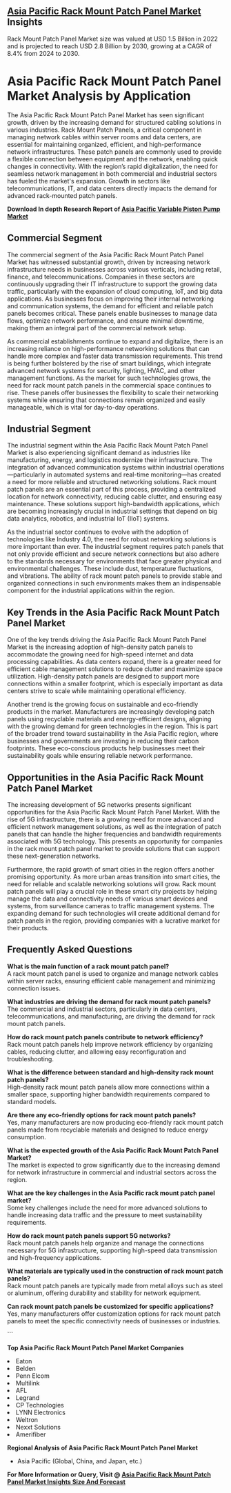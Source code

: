 <h2><a href="https://www.verifiedmarketreports.com/download-sample/?rid=335328&amp;utm_source=Github-Feb&amp;utm_medium=225" target="_blank">Asia Pacific Rack Mount Patch Panel Market</a> Insights</h2><p>Rack Mount Patch Panel Market size was valued at USD 1.5 Billion in 2022 and is projected to reach USD 2.8 Billion by 2030, growing at a CAGR of 8.4% from 2024 to 2030.</p><p><h1>Asia Pacific Rack Mount Patch Panel Market Analysis by Application</h1> <p>The Asia Pacific Rack Mount Patch Panel Market has seen significant growth, driven by the increasing demand for structured cabling solutions in various industries. Rack Mount Patch Panels, a critical component in managing network cables within server rooms and data centers, are essential for maintaining organized, efficient, and high-performance network infrastructures. These patch panels are commonly used to provide a flexible connection between equipment and the network, enabling quick changes in connectivity. With the region’s rapid digitalization, the need for seamless network management in both commercial and industrial sectors has fueled the market's expansion. Growth in sectors like telecommunications, IT, and data centers directly impacts the demand for advanced rack-mounted patch panels. <p><strong>Download In depth Research Report of <a href="https://www.verifiedmarketreports.com/download-sample/?rid=236118&amp;utm_source=Pulse-Dec&amp;utm_medium=225" target="_blank">Asia Pacific Variable Piston Pump Market</a></strong></p> <h2>Commercial Segment</h2> <p>The commercial segment of the Asia Pacific Rack Mount Patch Panel Market has witnessed substantial growth, driven by increasing network infrastructure needs in businesses across various verticals, including retail, finance, and telecommunications. Companies in these sectors are continuously upgrading their IT infrastructure to support the growing data traffic, particularly with the expansion of cloud computing, IoT, and big data applications. As businesses focus on improving their internal networking and communication systems, the demand for efficient and reliable patch panels becomes critical. These panels enable businesses to manage data flows, optimize network performance, and ensure minimal downtime, making them an integral part of the commercial network setup. <p>As commercial establishments continue to expand and digitalize, there is an increasing reliance on high-performance networking solutions that can handle more complex and faster data transmission requirements. This trend is being further bolstered by the rise of smart buildings, which integrate advanced network systems for security, lighting, HVAC, and other management functions. As the market for such technologies grows, the need for rack mount patch panels in the commercial space continues to rise. These panels offer businesses the flexibility to scale their networking systems while ensuring that connections remain organized and easily manageable, which is vital for day-to-day operations. <h2>Industrial Segment</h2> <p>The industrial segment within the Asia Pacific Rack Mount Patch Panel Market is also experiencing significant demand as industries like manufacturing, energy, and logistics modernize their infrastructure. The integration of advanced communication systems within industrial operations—particularly in automated systems and real-time monitoring—has created a need for more reliable and structured networking solutions. Rack mount patch panels are an essential part of this process, providing a centralized location for network connectivity, reducing cable clutter, and ensuring easy maintenance. These solutions support high-bandwidth applications, which are becoming increasingly crucial in industrial settings that depend on big data analytics, robotics, and industrial IoT (IIoT) systems. <p>As the industrial sector continues to evolve with the adoption of technologies like Industry 4.0, the need for robust networking solutions is more important than ever. The industrial segment requires patch panels that not only provide efficient and secure network connections but also adhere to the standards necessary for environments that face greater physical and environmental challenges. These include dust, temperature fluctuations, and vibrations. The ability of rack mount patch panels to provide stable and organized connections in such environments makes them an indispensable component for the industrial applications within the region. <h2>Key Trends in the Asia Pacific Rack Mount Patch Panel Market</h2> <p>One of the key trends driving the Asia Pacific Rack Mount Patch Panel Market is the increasing adoption of high-density patch panels to accommodate the growing need for high-speed internet and data processing capabilities. As data centers expand, there is a greater need for efficient cable management solutions to reduce clutter and maximize space utilization. High-density patch panels are designed to support more connections within a smaller footprint, which is especially important as data centers strive to scale while maintaining operational efficiency. <p>Another trend is the growing focus on sustainable and eco-friendly products in the market. Manufacturers are increasingly developing patch panels using recyclable materials and energy-efficient designs, aligning with the growing demand for green technologies in the region. This is part of the broader trend toward sustainability in the Asia Pacific region, where businesses and governments are investing in reducing their carbon footprints. These eco-conscious products help businesses meet their sustainability goals while ensuring reliable network performance. <h2>Opportunities in the Asia Pacific Rack Mount Patch Panel Market</h2> <p>The increasing development of 5G networks presents significant opportunities for the Asia Pacific Rack Mount Patch Panel Market. With the rise of 5G infrastructure, there is a growing need for more advanced and efficient network management solutions, as well as the integration of patch panels that can handle the higher frequencies and bandwidth requirements associated with 5G technology. This presents an opportunity for companies in the rack mount patch panel market to provide solutions that can support these next-generation networks. <p>Furthermore, the rapid growth of smart cities in the region offers another promising opportunity. As more urban areas transition into smart cities, the need for reliable and scalable networking solutions will grow. Rack mount patch panels will play a crucial role in these smart city projects by helping manage the data and connectivity needs of various smart devices and systems, from surveillance cameras to traffic management systems. The expanding demand for such technologies will create additional demand for patch panels in the region, providing companies with a lucrative market for their products. <h2>Frequently Asked Questions</h2> <p><b>What is the main function of a rack mount patch panel?</b><br> A rack mount patch panel is used to organize and manage network cables within server racks, ensuring efficient cable management and minimizing connection issues. </p> <p><b>What industries are driving the demand for rack mount patch panels?</b><br> The commercial and industrial sectors, particularly in data centers, telecommunications, and manufacturing, are driving the demand for rack mount patch panels. </p> <p><b>How do rack mount patch panels contribute to network efficiency?</b><br> Rack mount patch panels help improve network efficiency by organizing cables, reducing clutter, and allowing easy reconfiguration and troubleshooting. </p> <p><b>What is the difference between standard and high-density rack mount patch panels?</b><br> High-density rack mount patch panels allow more connections within a smaller space, supporting higher bandwidth requirements compared to standard models. </p> <p><b>Are there any eco-friendly options for rack mount patch panels?</b><br> Yes, many manufacturers are now producing eco-friendly rack mount patch panels made from recyclable materials and designed to reduce energy consumption. </p> <p><b>What is the expected growth of the Asia Pacific Rack Mount Patch Panel Market?</b><br> The market is expected to grow significantly due to the increasing demand for network infrastructure in commercial and industrial sectors across the region. </p> <p><b>What are the key challenges in the Asia Pacific rack mount patch panel market?</b><br> Some key challenges include the need for more advanced solutions to handle increasing data traffic and the pressure to meet sustainability requirements. </p> <p><b>How do rack mount patch panels support 5G networks?</b><br> Rack mount patch panels help organize and manage the connections necessary for 5G infrastructure, supporting high-speed data transmission and high-frequency applications. </p> <p><b>What materials are typically used in the construction of rack mount patch panels?</b><br> Rack mount patch panels are typically made from metal alloys such as steel or aluminum, offering durability and stability for network equipment. </p> <p><b>Can rack mount patch panels be customized for specific applications?</b><br> Yes, many manufacturers offer customization options for rack mount patch panels to meet the specific connectivity needs of businesses or industries. </p> ```</p><p><strong>Top Asia Pacific Rack Mount Patch Panel Market Companies</strong></p><div data-test-id=""><p><li>Eaton</li><li> Belden</li><li> Penn Elcom</li><li> Multilink</li><li> AFL</li><li> Legrand</li><li> CP Technologies</li><li> LYNN Electronics</li><li> Weltron</li><li> Nexxt Solutions</li><li> Amerifiber</li></p><div><strong>Regional Analysis of&nbsp;Asia Pacific Rack Mount Patch Panel Market</strong></div><ul><li dir="ltr"><p dir="ltr">Asia Pacific (Global, China, and Japan, etc.)</p></li></ul><p><strong>For More Information or Query, Visit @&nbsp;</strong><strong><a href="https://www.verifiedmarketreports.com/product/rack-mount-patch-panel-market/?utm_source=Github-Feb&amp;utm_medium=225" target="_blank">Asia Pacific Rack Mount Patch Panel Market Insights Size And Forecast</a></strong></p></div><h2>&nbsp;</h2><div data-test-id="">&nbsp;</div>
